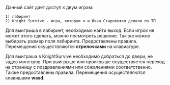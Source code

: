 Данный сайт дает доступ к двум играм:

    1) лабиринт
    2) Knight Survive - игра, которую я и Иван Старокожко делали по ТП
    
Для выигрыша в лабиринт, необходимо найти выход. Если игрок не может этого сделать, можно посмотреть решение. Так же можно выбирать размер поля лабиринта. Предоставлены правила. Перемещения осуществляются **стрелочками** на клавиатуре.

Для выиграша в KnightSurvive необходимо добраться до двери, не задев монстров. При выигрыше или проигрыше осуществяется переход на страницу с поздравлениями или сожалениями соответственно. Также предоставлены правила. Перемещения осуществляются клавишами **wasd**. 
